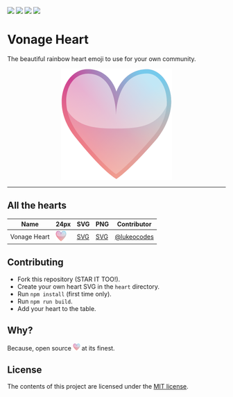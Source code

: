 ![](https://img.shields.io/badge/main-not%20master-green)
![](https://img.shields.io/badge/made%20with-%E2%9D%A4-d687b6)
![](https://img.shields.io/github/contributors/lukeocodes/vonage-heart)
![](https://img.shields.io/github/issues/lukeocodes/vonage-heart)

# Vonage Heart

The beautiful rainbow heart emoji to use for your own community.

<p align="center">
<img src="hearts/vonage_heart.png" height="256">
</p>

<hr/>

## All the hearts

| Name | 24px | SVG | PNG | Contributor |
|---|---|---|---|---|
| Vonage Heart | <img src="hearts/vonage_heart.png" height="24"> | [SVG](hearts/vonage_heart.svg) | [SVG](hearts/vonage_heart.svg) | [@lukeocodes](https://github.com/lukeocodes) |

## Contributing

- Fork this repository (STAR IT TOO!).
- Create your own heart SVG in the `heart` directory. 
- Run `npm install` (first time only).
- Run `npm run build`.
- Add your heart to the table.

## Why?

Because, open source <img src="hearts/vonage_heart.png" height="16"> at its finest.

## License

The contents of this project are licensed under the [MIT license](LICENSE).